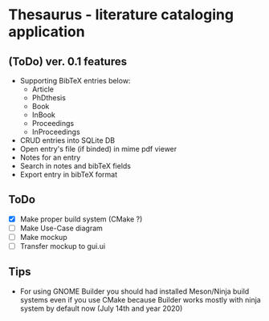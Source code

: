 # Thesaurus - literature cataloging application

## (ToDo) ver. 0.1 features

- Supporting BibTeX entries below:
    - Article
    - PhDthesis
    - Book
    - InBook
    - Proceedings
    - InProceedings
 - CRUD entries into SQLite DB
 - Open entry's file (if binded) in mime pdf viewer
 - Notes for an entry
 - Search in notes and bibTeX fields
 - Export entry in bibTeX format

## ToDo

- [x] Make proper build system (CMake ?)
- [ ] Make Use-Case diagram
- [ ] Make mockup
- [ ] Transfer mockup to gui.ui

## Tips

- For using GNOME Builder you should had installed Meson/Ninja build systems even if you use CMake because Builder works mostly with ninja system by default now (July 14th and year 2020)
